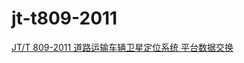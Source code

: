 # jt-t809-2011

[JT/T 809-2011 道路运输车辆卫星定位系统 平台数据交换](http://std.samr.gov.cn/hb/search/stdHBDetailed?id=8B1827F19BF6BB19E05397BE0A0AB44A)